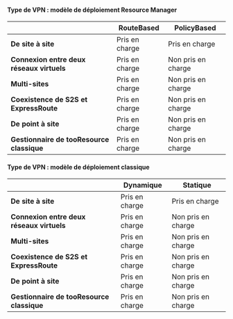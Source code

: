 #### <a name="vpn-type---resource-manager-deployment-model"></a>Type de VPN : modèle de déploiement Resource Manager
|  | **RouteBased** | **PolicyBased** |
| --- | --- | --- |
| **De site à site** |Pris en charge |Pris en charge |
| **Connexion entre deux réseaux virtuels** |Pris en charge |Non pris en charge |
| **Multi-sites** |Pris en charge |Non pris en charge |
| **Coexistence de S2S et ExpressRoute** |Pris en charge |Non pris en charge |
| **De point à site** |Pris en charge |Non pris en charge |
| **Gestionnaire de tooResource classique** |Pris en charge |Non pris en charge |

#### <a name="vpn-type---classic-deployment-model"></a>Type de VPN : modèle de déploiement classique
|  | **Dynamique** | **Statique** |
| --- | --- | --- |
| **De site à site** |Pris en charge |Pris en charge |
| **Connexion entre deux réseaux virtuels** |Pris en charge |Non pris en charge |
| **Multi-sites** |Pris en charge |Non pris en charge |
| **Coexistence de S2S et ExpressRoute** |Pris en charge |Non pris en charge |
| **De point à site** |Pris en charge |Non pris en charge |
| **Gestionnaire de tooResource classique** |Pris en charge |Non pris en charge |

